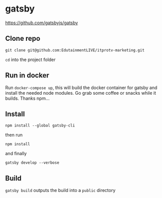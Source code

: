 # gatsby
https://github.com/gatsbyjs/gatsby

## Clone repo

`git clone git@github.com:EdutainmentLIVE/itprotv-marketing.git`

`cd` into the project folder

## Run in docker

Run `docker-compose up`, this will build the docker container for gatsby and install the needed node modules. Go grab some coffee or snacks while it builds. Thanks npm...

## Install
`npm install --global gatsby-cli`

then run

`npm install`

and finally

`gatsby develop --verbose`

## Build

`gatsby build` outputs the build into a `public` directory
